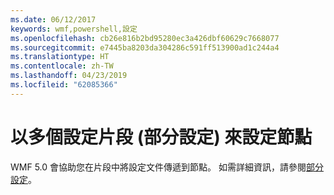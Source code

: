 ```yaml
---
ms.date: 06/12/2017
keywords: wmf,powershell,設定
ms.openlocfilehash: cb26e816b2bd95280ec3a426dbf60629c7668077
ms.sourcegitcommit: e7445ba8203da304286c591ff513900ad1c244a4
ms.translationtype: HT
ms.contentlocale: zh-TW
ms.lasthandoff: 04/23/2019
ms.locfileid: "62085366"
---
```

# <a name="configure-node-with-multiple-configuration-fragments-partial-configurations"></a>以多個設定片段 (部分設定) 來設定節點

WMF 5.0 會協助您在片段中將設定文件傳遞到節點。 如需詳細資訊，請參閱[部分設定](https://msdn.microsoft.com/powershell/dsc/partialconfigs)。
